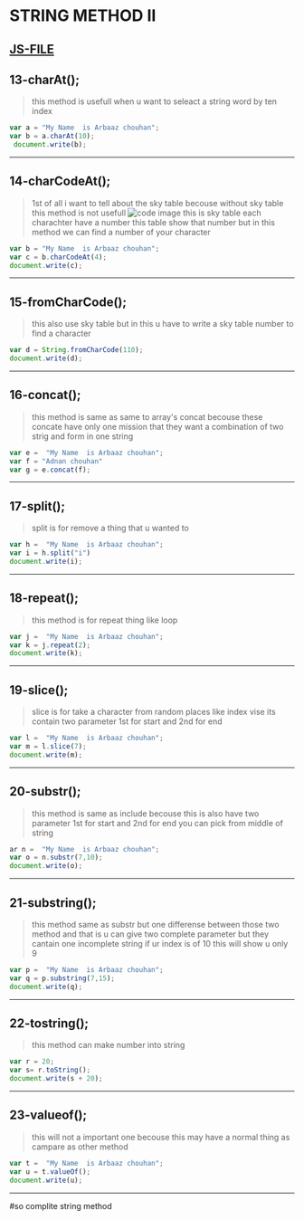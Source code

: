 # STRING METHOD II
[JS-FILE](../js/57-String-method-II.js)
---
## 13-charAt();
> this method is usefull when u want to seleact a string word by ten index
```javascript
var a = "My Name  is Arbaaz chouhan";
var b = a.charAt(10);
 document.write(b);
```
---

## 14-charCodeAt();
> 1st of all i want to tell about the sky table becouse without sky table this method is not usefull
![code image](/images/Screenshot%20from%202023-03-12%2022-57-16.png)
this is sky table each charachter have a number this table show that number but in this method we can find a number of your character
```javascript 
var b = "My Name  is Arbaaz chouhan";
var c = b.charCodeAt(4);
document.write(c);
```
---

## 15-fromCharCode();
> this also use sky table but in this u have to write a sky table number to find a character
```javascript
var d = String.fromCharCode(110);
document.write(d);
```
---

## 16-concat();
> this method is same as same to array's concat becouse these concate have only one mission that they want a combination of two strig and form in one string
```javascript
var e =  "My Name  is Arbaaz chouhan";
var f = "Adnan chouhan"
var g = e.concat(f);
```
---

## 17-split();
> split is for remove a thing that u wanted to
```javascript
var h =  "My Name  is Arbaaz chouhan";
var i = h.split("i")
document.write(i);
```
---

## 18-repeat();
> this method is for repeat thing like loop
``` javascript
var j =  "My Name  is Arbaaz chouhan";
var k = j.repeat(2);
document.write(k);
```
---

## 19-slice();
> slice is for take a character from random places like index vise its contain two parameter 1st for start and 2nd for end
```javascript
var l =  "My Name  is Arbaaz chouhan";
var m = l.slice(7);
document.write(m);
```
---

## 20-substr();
> this method is same as include becouse this is also have two parameter 1st for start and 2nd for end you can pick from middle of string
```javascript
ar n =  "My Name  is Arbaaz chouhan";
var o = n.substr(7,10);
document.write(o);
```
---

## 21-substring();
> this method same as substr but one differense between those two method and that is u can give two complete parameter but they cantain one incomplete string if ur index is of 10 this will show u only 9
```javascript
var p =  "My Name  is Arbaaz chouhan";
var q = p.substring(7,15);
document.write(q);
```
---

## 22-tostring();
> this method can make number into string
```javascript
var r = 20;
var s= r.toString();
document.write(s + 20);
```
---
## 23-valueof();
> this will not a important one becouse this may have a normal thing as campare as other method
```javascript
var t =  "My Name  is Arbaaz chouhan";
var u = t.valueOf();
document.write(u);
```
---
#so complite string method


